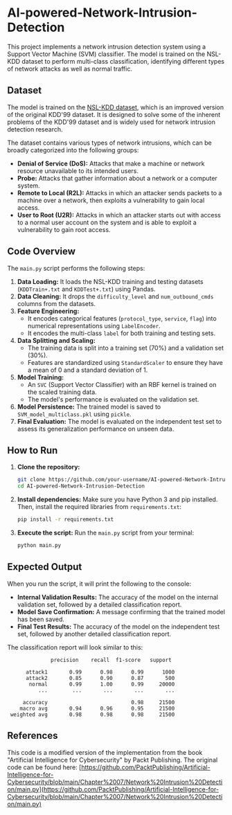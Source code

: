 # AI-powered-Network-Intrusion-Detection

This project implements a network intrusion detection system using a Support Vector Machine (SVM) classifier. The model is trained on the NSL-KDD dataset to perform multi-class classification, identifying different types of network attacks as well as normal traffic.

## Dataset

The model is trained on the [NSL-KDD dataset](https://www.kaggle.com/datasets/hassan06/nslkdd/data), which is an improved version of the original KDD'99 dataset. It is designed to solve some of the inherent problems of the KDD'99 dataset and is widely used for network intrusion detection research.

The dataset contains various types of network intrusions, which can be broadly categorized into the following groups:
*   **Denial of Service (DoS):** Attacks that make a machine or network resource unavailable to its intended users.
*   **Probe:** Attacks that gather information about a network or a computer system.
*   **Remote to Local (R2L):** Attacks in which an attacker sends packets to a machine over a network, then exploits a vulnerability to gain local access.
*   **User to Root (U2R):** Attacks in which an attacker starts out with access to a normal user account on the system and is able to exploit a vulnerability to gain root access.

## Code Overview

The `main.py` script performs the following steps:

1.  **Data Loading:** It loads the NSL-KDD training and testing datasets (`KDDTrain+.txt` and `KDDTest+.txt`) using Pandas.
2.  **Data Cleaning:** It drops the `difficulty_level` and `num_outbound_cmds` columns from the datasets.
3.  **Feature Engineering:**
    *   It encodes categorical features (`protocol_type`, `service`, `flag`) into numerical representations using `LabelEncoder`.
    *   It encodes the multi-class `label` for both training and testing sets.
4.  **Data Splitting and Scaling:**
    *   The training data is split into a training set (70%) and a validation set (30%).
    *   Features are standardized using `StandardScaler` to ensure they have a mean of 0 and a standard deviation of 1.
5.  **Model Training:**
    *   An `SVC` (Support Vector Classifier) with an RBF kernel is trained on the scaled training data.
    *   The model's performance is evaluated on the validation set.
6.  **Model Persistence:** The trained model is saved to `SVM_model_multiclass.pkl` using `pickle`.
7.  **Final Evaluation:** The model is evaluated on the independent test set to assess its generalization performance on unseen data.

## How to Run

1.  **Clone the repository:**
    ```bash
    git clone https://github.com/your-username/AI-powered-Network-Intrusion-Detection.git
    cd AI-powered-Network-Intrusion-Detection
    ```

2.  **Install dependencies:**
    Make sure you have Python 3 and pip installed. Then, install the required libraries from `requirements.txt`:
    ```bash
    pip install -r requirements.txt
    ```

3.  **Execute the script:**
    Run the `main.py` script from your terminal:
    ```bash
    python main.py
    ```

## Expected Output

When you run the script, it will print the following to the console:

*   **Internal Validation Results:** The accuracy of the model on the internal validation set, followed by a detailed classification report.
*   **Model Save Confirmation:** A message confirming that the trained model has been saved.
*   **Final Test Results:** The accuracy of the model on the independent test set, followed by another detailed classification report.

The classification report will look similar to this:

```
              precision    recall  f1-score   support

      attack1       0.99      0.98      0.99      1000
      attack2       0.85      0.90      0.87       500
       normal       0.99      1.00      0.99     20000
          ...        ...       ...       ...       ...

     accuracy                           0.98     21500
    macro avg       0.94      0.96      0.95     21500
 weighted avg       0.98      0.98      0.98     21500
```

## References

This code is a modified version of the implementation from the book "Artificial Intelligence for Cybersecurity" by Packt Publishing. The original code can be found here:
[https://github.com/PacktPublishing/Artificial-Intelligence-for-Cybersecurity/blob/main/Chapter%2007/Network%20Intrusion%20Detection/main.py](https://github.com/PacktPublishing/Artificial-Intelligence-for-Cybersecurity/blob/main/Chapter%2007/Network%20Intrusion%20Detection/main.py)
